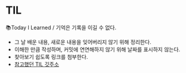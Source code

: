 # TIL
📚Today I Learned / 기억은 기록을 이길 수 없다.
- 그 날 배운 내용, 새로운 내용을 잊어버리지 않기 위해 정리한다.
- 이해한 만큼 작성하며, 커밋에 연연해하지 않기 위해 날짜를 표시하지 않는다.
- 찾아보기 쉽도록 링크를 첨부한다.
- [참고했던 TIL 깃주소](https://github.com/qlalzl9/TIL)

